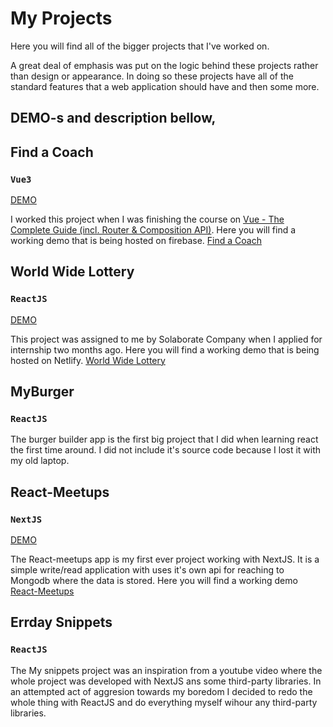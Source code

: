 # My Projects

Here you will find all of the bigger projects that I've worked on.

A great deal of emphasis was put on the logic behind these projects rather than design or appearance. In doing so these projects have all of the standard features that a web application should have and then some more.

## DEMO-s and description bellow,

## Find a Coach
### `Vue3`

[DEMO](https://vue-http-demo-49523.web.app)

I worked this project when I was finishing the course on [Vue - The Complete Guide (incl. Router & Composition API)](https://www.udemy.com/course/vuejs-2-the-complete-guide/).
Here you will find a working demo that is being hosted on firebase. [Find a Coach](https://vue-http-demo-49523.web.app) 



## World Wide Lottery
### `ReactJS`

[DEMO](https://prismatic-jelly-392d1f.netlify.app/)

This project was assigned to me by Solaborate Company when I applied for internship two months ago.
Here you will find a working demo that is being hosted on Netlify. [World Wide Lottery](https://prismatic-jelly-392d1f.netlify.app/) 




## MyBurger
### `ReactJS`

The burger builder app is the first big project that I did when learning react the first time around.
I did not include it's source code because I lost it with my old laptop.



## React-Meetups
### `NextJS`

[DEMO](https://my-projects-ashy.vercel.app/)

The React-meetups app is my first ever project working with NextJS. It is a simple write/read application with uses it's own api for reaching to Mongodb where the data is stored.
Here you will find a working demo [React-Meetups](https://my-projects-ashy.vercel.app/)



## Errday Snippets
### `ReactJS`

The My snippets project was an inspiration from a youtube video where the whole project was developed with NextJS ans some third-party libraries. In an attempted act of aggresion towards my boredom I decided to redo the whole thing with ReactJS and do everything myself wihour any third-party libraries.
